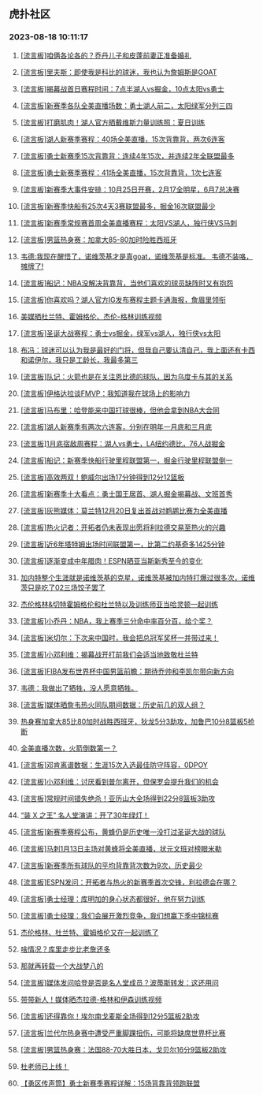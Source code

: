 ## 虎扑社区 
### 2023-08-18 10:11:17

1. [[流言板]咱俩各论各的？乔丹儿子和皮蓬前妻正准备婚礼](https://bbs.hupu.com/61717904.html)

2. [[流言板]里夫斯：即使我是科比的球迷，我也认为詹姆斯是GOAT](https://bbs.hupu.com/61717865.html)

3. [[流言板]揭幕战首日赛程时间：7点半湖人vs掘金，10点太阳vs勇士](https://bbs.hupu.com/61717042.html)

4. [[流言板]新赛季各队全美直播场数：勇士湖人前二，太阳绿军分列三四](https://bbs.hupu.com/61717107.html)

5. [[流言板]打磨肌肉！湖人官方晒戴维斯力量训练照：夏日训练](https://bbs.hupu.com/61717057.html)

6. [[流言板]湖人新赛季赛程：40场全美直播，15次背靠背，两次6连客](https://bbs.hupu.com/61717323.html)

7. [[流言板]勇士新赛季15次背靠背：连续4年15次，并连续2年全联盟最多](https://bbs.hupu.com/61717643.html)

8. [[流言板]勇士新赛季赛程：41场全美直播，15次背靠背，1次七连客](https://bbs.hupu.com/61717383.html)

9. [[流言板]新赛季大事件安排：10月25日开赛，2月17全明星，6月7总决赛](https://bbs.hupu.com/61717177.html)

10. [[流言板]新赛季快船有25次4天3赛联盟最多，掘金16次联盟最少](https://bbs.hupu.com/61717530.html)

11. [[流言板]新赛季常规赛首周全美直播赛程：太阳VS湖人，独行侠VS马刺](https://bbs.hupu.com/61717285.html)

12. [[流言板]男篮热身赛：加拿大85-80加时险胜西班牙](https://bbs.hupu.com/61716777.html)

13. [韦德:我现在醒悟了，诺维茨基才是真goat，诺维茨基是标准。      韦德不装咯，摊牌了!](https://bbs.hupu.com/61717700.html)

14. [[流言板]船记：NBA没解决背靠背，当他们喜欢的球员缺阵时又有抱怨](https://bbs.hupu.com/61717969.html)

15. [[流言板]你喜欢吗？湖人官方IG发布赛程主题卡通海报，詹眉里领衔](https://bbs.hupu.com/61717437.html)

16. [美媒晒杜兰特、霍姆格伦、杰伦-格林训练视频](https://bbs.hupu.com/61717828.html)

17. [[流言板]圣诞大战赛程：勇士vs掘金，绿军vs湖人，独行侠vs太阳](https://bbs.hupu.com/61717502.html)

18. [布冯：球迷可以认为我是最好的门将，但我自己要认清自己，我上面还有卡西和诺伊尔，我只是工龄长，我最多第三](https://bbs.hupu.com/61717092.html)

19. [[流言板]队记：火箭也是在关注恩比德的球队，因为乌度卡与其的关系](https://bbs.hupu.com/61715649.html)

20. [[流言板]伊格达拉谈FMVP：我知道我在球场上的影响力](https://bbs.hupu.com/61718182.html)

21. [[流言板]马布里：哈登能来中国打球很棒，但他会拿到NBA大合同](https://bbs.hupu.com/61717785.html)

22. [[流言板]湖人新赛季有两次六连客，分别在明年一月底和三月底](https://bbs.hupu.com/61717708.html)

23. [[流言板]1月底宿敌周赛程：湖人vs勇士，LA纽约德比，76人战掘金](https://bbs.hupu.com/61717628.html)

24. [[流言板]船记：新赛季快船行驶里程联盟第一，掘金行驶里程联盟倒一](https://bbs.hupu.com/61718255.html)

25. [[流言板]高效两双！鲍威尔出场17分钟得到12分12篮板](https://bbs.hupu.com/61716804.html)

26. [[流言板]新赛季十大看点：勇士国王居首、湖人掘金揭幕战、文班首秀](https://bbs.hupu.com/61718105.html)

27. [[流言板]灰熊媒体：莫兰特12月20日复出首战对鹈鹕比赛为全美直播](https://bbs.hupu.com/61717667.html)

28. [[流言板]热火记者：开拓者仍未表现出愿将利拉德交易至热火的兴趣](https://bbs.hupu.com/61714968.html)

29. [[流言板]近6年塔特姆出场时间联盟第一，比第二约基奇多1425分钟](https://bbs.hupu.com/61714177.html)

30. [[流言板]逐渐变成中年腊肉！ESPN晒亚当斯新秀至今的变化](https://bbs.hupu.com/61717832.html)

31. [加内特整个生涯就是诺维茨基的克星，诺维茨基被加内特打爆过很多次，诺维茨只是吃了02三场饺子罢了](https://bbs.hupu.com/61717645.html)

32. [杰伦格林&切特霍姆格伦和杜兰特以及训练师亚当哈灵顿一起训练](https://bbs.hupu.com/61716833.html)

33. [[流言板]小乔丹：NBA，我上赛季三分命中率百分百，给个奖？](https://bbs.hupu.com/61717737.html)

34. [[流言板]米切尔：下次来中国时，我会把总冠军奖杯一并带过来！](https://bbs.hupu.com/61714489.html)

35. [[流言板]小邓利维：揭幕战开打前我们会适当地致敬杜兰特](https://bbs.hupu.com/61717679.html)

36. [[流言板]FIBA发布世界杯中国男篮前瞻：期待乔帅和李凯尔带向新方向](https://bbs.hupu.com/61713634.html)

37. [韦德：我做出了牺牲，没人愿意牺牲。](https://bbs.hupu.com/61717689.html)

38. [[流言板]媒体晒詹韦热火同队期间数据：历史前几的双人组？](https://bbs.hupu.com/61718296.html)

39. [热身赛加拿大85比80加时战胜西班牙，狄龙5分3助攻，加鲁巴10分8篮板5抢断](https://bbs.hupu.com/61717360.html)

40. [全美直播次数，火箭倒数第一？](https://bbs.hupu.com/61717218.html)

41. [[流言板]邓肯离谱数据：生涯15次入选最佳防守阵容，0DPOY](https://bbs.hupu.com/61718290.html)

42. [[流言板]小邓利维：讨厌看到普尔离开，但保罗会提升我们的机会](https://bbs.hupu.com/61717584.html)

43. [[流言板]常规时间错失绝杀！亚历山大全场得到22分8篮板3助攻](https://bbs.hupu.com/61716799.html)

44. [“装 X 之王” 名人堂演讲：开了30年绿灯！](https://bbs.hupu.com/61717079.html)

45. [[流言板]新赛季赛程公布，黄蜂仍是历史唯一没打过圣诞大战的球队](https://bbs.hupu.com/61717727.html)

46. [[流言板]马刺1月13日主场对黄蜂将全美直播，状元文班对榜眼米勒](https://bbs.hupu.com/61717839.html)

47. [[流言板]新赛季所有球队的平均背靠背次数为9次，历史最少](https://bbs.hupu.com/61717648.html)

48. [[流言板]ESPN发问：开拓者与热火的新赛季首次交锋，利拉德会在哪？](https://bbs.hupu.com/61717874.html)

49. [[流言板]勇士经理：库明加的身心状态都很好，他在努力训练](https://bbs.hupu.com/61718287.html)

50. [[流言板]勇士经理：我们会展开激烈竞争，我们想赢下季中锦标赛](https://bbs.hupu.com/61717535.html)

51. [杰伦格林、杜兰特、霍姆格伦又在一起训练了](https://bbs.hupu.com/61717243.html)

52. [啥情况？库里走步比老詹还多](https://bbs.hupu.com/61717670.html)

53. [那就再转载一个大战梦八的](https://bbs.hupu.com/61715044.html)

54. [[流言板]媒体发问哈登是否是名人堂成员？波蒂斯转发：这还用问](https://bbs.hupu.com/61715529.html)

55. [带带新人！媒体晒杰拉德-格林和伊森训练视频](https://bbs.hupu.com/61717961.html)

56. [[流言板]还得靠你！埃尔南戈麦斯全场得到12分5篮板2助攻](https://bbs.hupu.com/61716811.html)

57. [[流言板]兰代尔热身赛中遭受严重脚踝扭伤，可能将缺席世界杯比赛](https://bbs.hupu.com/61715924.html)

58. [[流言板]男篮热身赛：法国88-70大胜日本，戈贝尔16分9篮板2助攻](https://bbs.hupu.com/61712761.html)

59. [杜老师已上线！](https://bbs.hupu.com/61717272.html)

60. [【勇区传声筒】勇士新赛季赛程详解：15场背靠背领跑联盟](https://bbs.hupu.com/61717238.html)

